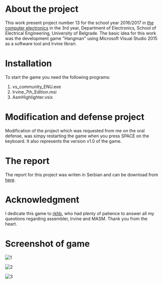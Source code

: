 # About the project
This work present project number 13 for the school year 2016/2017 in [the computer electronics](http://tnt.etf.rs/~oe3re/) in the 3rd year, Department of Electronics, School of Electrical Engineering, University of Belgrade. The basic idea for this work was the development game "Hangman" using Microsoft Visual Studio 2015 as a software tool and Irvine librari.

# Installation
To start the game you need the following programs:
1. vs_community_ENU.exe
2. Irvine_7th_Edition.msi
3. AsmHighlighter.vsix

# Modification and defense project
Modification of the project which was requested from me on the oral defense, was simpy restarting the game when you press 
SPACE on the keyboard. It also represents the version v1.0 of the game.

# The report
The report for this project was writen in Serbian and can be download from [here](https://goo.gl/Z1CrPI).

# Acknowledgment
I dedicate this game to [rkhb](https://stackoverflow.com/users/3512216/rkhb), who had plenty of patience to answer all my questions regarding assembler, Irvine and MASM. Thank you from the heart.

# Screenshot of game

![1](https://user-images.githubusercontent.com/16638876/26972268-5643281a-4d11-11e7-851e-1fd6253bbb9e.png)

![2](https://user-images.githubusercontent.com/16638876/26972276-5c4341dc-4d11-11e7-868b-4529c6f319fd.png)

![3](https://user-images.githubusercontent.com/16638876/26972284-61cfe3c6-4d11-11e7-8828-bd991efeb40c.png)
